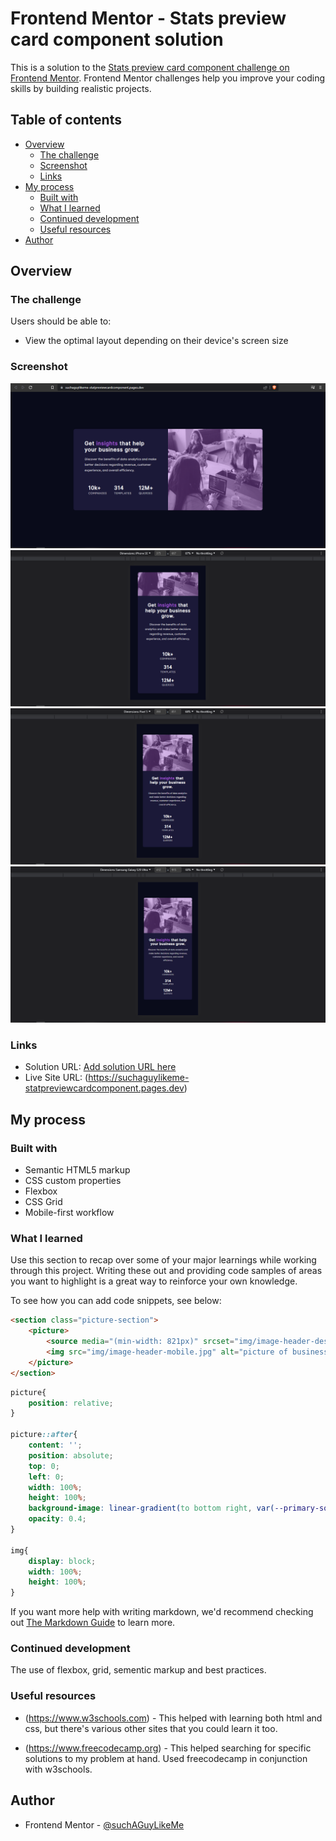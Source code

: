 # Frontend Mentor - Stats preview card component solution

This is a solution to the [Stats preview card component challenge on Frontend Mentor](https://www.frontendmentor.io/challenges/stats-preview-card-component-8JqbgoU62). Frontend Mentor challenges help you improve your coding skills by building realistic projects. 

## Table of contents

- [Overview](#overview)
  - [The challenge](#the-challenge)
  - [Screenshot](#screenshot)
  - [Links](#links)
- [My process](#my-process)
  - [Built with](#built-with)
  - [What I learned](#what-i-learned)
  - [Continued development](#continued-development)
  - [Useful resources](#useful-resources)
- [Author](#author)

## Overview

### The challenge

Users should be able to:

- View the optimal layout depending on their device's screen size

### Screenshot

![desktop-design](./screenshots/desktop-design.PNG)
![mobile Iphone SE with scrollable content](./screenshots/mobile-iphone-se-scrollable.PNG)
![mobile Google Pixel 5](./screenshots/mobile-pixel-5.PNG)
![mobile Samsung Galaxy S20 Ultra](./screenshots/mobile-samsung-galaxy-s20-ultra.PNG)

### Links

- Solution URL: [Add solution URL here](https://your-solution-url.com)
- Live Site URL: (https://suchaguylikeme-statpreviewcardcomponent.pages.dev)

## My process

### Built with

- Semantic HTML5 markup
- CSS custom properties
- Flexbox
- CSS Grid
- Mobile-first workflow

### What I learned

Use this section to recap over some of your major learnings while working through this project. Writing these out and providing code samples of areas you want to highlight is a great way to reinforce your own knowledge.

To see how you can add code snippets, see below:

```html
<section class="picture-section">
    <picture>
        <source media="(min-width: 821px)" srcset="img/image-header-desktop.jpg">
        <img src="img/image-header-mobile.jpg" alt="picture of business team">
    </picture>    
</section>
```
```css
picture{
    position: relative;
}

picture::after{
    content: '';
    position: absolute;
    top: 0;
    left: 0;
    width: 100%;
    height: 100%;
    background-image: linear-gradient(to bottom right, var(--primary-soft-violet), var(--primary-soft-violet));
    opacity: 0.4;
}

img{
    display: block;
    width: 100%;
    height: 100%;
}
```

If you want more help with writing markdown, we'd recommend checking out [The Markdown Guide](https://www.markdownguide.org/) to learn more.

### Continued development

The use of flexbox, grid, sementic markup and best practices.

### Useful resources

- (https://www.w3schools.com) - This helped with learning both html and css, but there's various other sites that you could learn it too.

- (https://www.freecodecamp.org) - This helped searching for specific solutions to my problem at hand. Used freecodecamp in conjunction with w3schools.

## Author

- Frontend Mentor - [@suchAGuyLikeMe](https://www.frontendmentor.io/profile/suchAGuyLikeMe)

